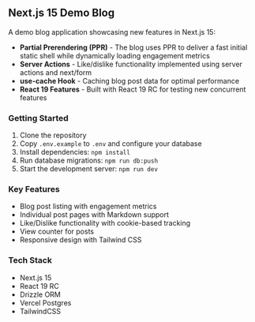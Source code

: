 ## Next.js 15 Demo Blog

A demo blog application showcasing new features in Next.js 15:

- **Partial Prerendering (PPR)** - The blog uses PPR to deliver a fast initial static shell while dynamically loading engagement metrics
- **Server Actions** - Like/dislike functionality implemented using server actions and next/form
- **use-cache Hook** - Caching blog post data for optimal performance
- **React 19 Features** - Built with React 19 RC for testing new concurrent features

### Getting Started

1. Clone the repository
2. Copy `.env.example` to `.env` and configure your database
3. Install dependencies: `npm install`
4. Run database migrations: `npm run db:push`
5. Start the development server: `npm run dev`

### Key Features

- Blog post listing with engagement metrics
- Individual post pages with Markdown support
- Like/Dislike functionality with cookie-based tracking
- View counter for posts
- Responsive design with Tailwind CSS

### Tech Stack

- Next.js 15
- React 19 RC
- Drizzle ORM
- Vercel Postgres
- TailwindCSS